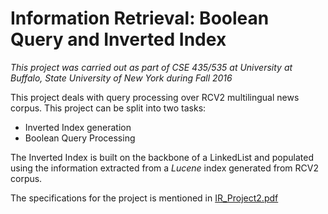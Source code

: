 
# Information Retrieval: Boolean Query and Inverted Index

<i> This project was carried out as part of CSE 435/535 at University at Buffalo, State University of New York during Fall 2016</i>

This project deals with query processing over RCV2 multilingual news corpus. This project can be split into two tasks:
* Inverted Index generation
* Boolean Query Processing

The Inverted Index is built on the backbone of a LinkedList and populated using the information extracted from a <em>Lucene</em> index generated from RCV2 corpus.

The specifications for the project is mentioned in [IR_Project2.pdf](IR_Project2.pdf)
